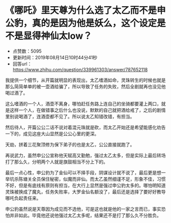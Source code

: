 # 《哪吒》里天尊为什么选了太乙而不是申公豹，真的是因为他是妖么，这个设定是不是显得神仙太low？
- 点赞数：5095
- 更新时间：2019年08月14日10时44分41秒
- 回答url：https://www.zhihu.com/question/339961303/answer/787652118
<body>
 <p data-pid="EUNmiJZq">我提供一个细节，从开篇就明显的表现出，太乙嗜酒如命，灵珠转生的时候也就是那么简简单单的被一壶酒给骗了，所以导致了任务的失败，然后全剧就再也没见他喝过酒了。</p>
 <p data-pid="p_7HWbfN">这么嗜酒的一个人，酒壶不离身，哪怕赶任务路上连自己的坐骑都要灌上两口，就是这样一个人，在做错事之后什么也没说，默默的自己就把酒给戒了，之后的剧情里别说喝酒了，连酒壶都不见了。所以说太乙知错改错，有担当。</p>
 <p data-pid="AX9uf9wZ">然后待人，开篇公公二话不说对着混元珠就是砍，而太乙开始还是希望能感化劝告一下的，成见这座大山显然是公公心里的更深。</p>
 <p data-pid="f2nhgvJv">天劫，拼着三花聚顶修为保下弟子的也是太乙，公公直接就跑了。</p>
 <p data-pid="pDFB1rYb">再说武力，虽然申公公宣称他天赋高又勤勉，强过太乙太多，但是实际上最后转场打了那么久，分明两个人就是旗鼓相当不分上下的。</p>
 <p data-pid="0pwPwXJk">最后一点心性，申公豹为了金仙可以不择手段，阴谋设计就不说了，最后更是想一举坑杀陈塘关全员保住秘密，似魔而非仙。而太乙虽然细谨不足，形象不佳，习惯不好，但是有底线有原则有担当，在大行上显然是强过申公豹太多的。哪怕明知道灵珠被换成了魔丸，任务失败率，大罗金仙名额没了，最后还是选择了要好好教导哪吒负起责任来。</p>
 <p data-pid="on_BCe9M">申公豹虽然说是天尊因为成见而不选他，可是这也就是他的一家之言而已，事实恐怕并非如此。毕竟他还说他强过太乙太多呢，结果还不是打了那么久不分胜负。</p>
</body>